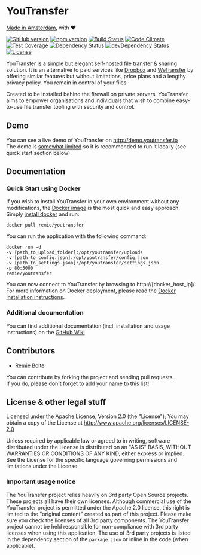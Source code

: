 # YouTransfer
[Made in Amsterdam](http://www.iamsterdam.com/en/business/startupamsterdam), with ♥

[![GitHub version](https://badge.fury.io/gh/remie%2Fyoutransfer.svg)](http://badge.fury.io/gh/remie%2Fyoutransfer) [![npm version](https://badge.fury.io/js/youtransfer.svg)](http://badge.fury.io/js/youtransfer) [![Build Status](https://travis-ci.org/remie/YouTransfer.svg?branch=master)](https://travis-ci.org/remie/YouTransfer) [![Code Climate](https://codeclimate.com/github/remie/YouTransfer/badges/gpa.svg)](https://codeclimate.com/github/remie/YouTransfer) [![Test Coverage](https://codeclimate.com/github/remie/YouTransfer/badges/coverage.svg)](https://codeclimate.com/github/remie/YouTransfer/coverage) [![Dependency Status](https://david-dm.org/remie/youtransfer.svg)](https://david-dm.org/remie/youtransfer) [![devDependency Status](https://david-dm.org/remie/youtransfer/dev-status.svg)](https://david-dm.org/remie/youtransfer#info=devDependencies) [![License](https://img.shields.io/github/license/remie/youtransfer.svg)](http://www.apache.org/licenses/LICENSE-2.0)

YouTransfer is a simple but elegant self-hosted file transfer & sharing solution. It is an alternative to paid services like [Dropbox](http://dropbox.com) and [WeTransfer](http://wetransfer.com) by offering similar features but without limitations, price plans and a lengthy privacy policy. You remain in control of your files.

Created to be installed behind the firewall on private servers, YouTransfer aims to empower organisations and individuals that wish to combine easy-to-use file transfer tooling with security and control.

## Demo

You can see a live demo of YouTransfer on http://demo.youtransfer.io  
The demo is [somewhat limited](https://github.com/remie/YouTransfer/wiki/Demo) so it is recommended to run it locally (see quick start section below).

## Documentation

### Quick Start using Docker

If you wish to install YouTransfer in your own environment without any modifications, the [Docker image](http://hub.docker.com/r/remie/youtransfer/) is the most quick and easy approach. Simply [install docker](https://docs.docker.com/installation/) and run:

`docker pull remie/youtransfer`

You can run the application with the following command:

````
docker run -d 
-v [path_to_upload_folder]:/opt/youtransfer/uploads 
-v [path_to_config.json]:/opt/youtransfer/config.json 
-v [path_to_settings.json]:/opt/youtransfer/settings.json 
-p 80:5000 
remie/youtransfer
````

You can now connect to YouTransfer by browsing to http://[docker_host_ip]/
For more information on Docker deployment, please read the [Docker installation instructions](https://github.com/remie/YouTransfer/wiki/docker).

### Additional documentation

You can find additional documentation (incl. installation and usage instructions) on the [GitHub Wiki](https://github.com/remie/YouTransfer/wiki)

## Contributors

- [Remie Bolte](https://github.com/remie)

You can contribute by forking the project and sending pull requests.  
If you do, please don't forget to add your name to this list!

## License & other legal stuff

Licensed under the Apache License, Version 2.0 (the "License");
You may obtain a copy of the License at http://www.apache.org/licenses/LICENSE-2.0

Unless required by applicable law or agreed to in writing, software
distributed under the License is distributed on an "AS IS" BASIS,
WITHOUT WARRANTIES OR CONDITIONS OF ANY KIND, either express or implied.
See the License for the specific language governing permissions and
limitations under the License.

### Important usage notice

The YouTransfer project relies heavily on 3rd party Open Source projects. These projects all have their own licenses. Although commercial use of the YouTransfer project is permitted under the Apache 2.0 license, this right is limited to the "original content" created as part of this project. Please make sure you check the licenses of all 3rd party components. The YouTransfer project cannot be held responsible for non-compliance with 3rd party licenses when using this application. The use of 3rd party projects is listed in the dependency section of the `package.json` or inline in the code (when applicable).
